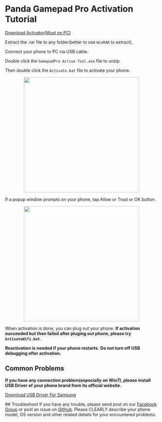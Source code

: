 Panda Gamepad Pro Activation Tutorial
========================

<p align="left">
<a href="https://github.com/dysquard/pgpa/releases/download/106/GamepadPro.Active.Tool.rar" target="_blank">  Download Activator(Must on PC)
  </a>
  
</p>

  Extract the .rar file to any folder(better to use `WinRAR` to extract),
	



  Connect your phone to PC via USB cable.
  


  Double click the `GamepadPro Active Tool.exe` file to unzip.
  
  Then double click the `Activate.bat` file to activate your phone.
<p align="center">
    <img src="https://raw.githubusercontent.com/dysquard/pgpa/master/4.png"  width="380">
</p>

  If a popup window prompts on your phone, tap Allow or Trust or OK button.
<p align="center">
    <img src="https://raw.githubusercontent.com/dysquard/pgpa/master/3.png"  width="380">
</p>


  When activation is done, you can plug out your phone. **If activation succeeded but then failed after pluging out phone, please try `ActivateWifi.bat`**.
  

  **Reactivation is needed if your phone restarts.**
  **Do not turn off USB debugging after activation.**

  

## Common Problems 
   **If you have any connection problem(especially on Win7), please install USB Driver of your phone brand from its official website.**
  <p align="left">
<a href="https://github.com/dysquard/pgpa/releases/download/samsung/SAMSUNG_USB_Driver_for_Mobile_Phones.exe">  Download USB Driver For Samsung
  </a>
</p>
## Troubleshoot 
 If you have any trouble, please send post on our <a href="https://www.facebook.com/PandaGamingStudio/posts/">Facebook Group</a> or post an issue on <a href="https://github.com/dysquard/pgp/issues/new">GitHub</a>. Please CLEARLY describe your phone model, OS version and other related details for your encountered problems.
